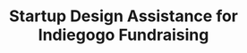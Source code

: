 ---
layout: project
title: "Startup Design Assistance for Indiegogo Fundraising"
client: "Stemp"
year: "2017"
sector: "Consumer electronics, digital health"
description: "Smart fever monitor constantly measures temperature and sends smartphone alerts for parents and caregivers."
brief: "“Stemp's founding team needed an industrial design for their prototype wireless thermometer, and graphic design for their Indiegogo fundraising campaign.”"
solution: "“Keydesign created a housing around Stemp's working PCB prototype and designed an easy to use peel-and-place adhesive for attachment. As the product neared the Indiegogo launch, we also helped redesign the graphics for the website to give a clear message to the consumer, leading to a successful Indiegogo crowdfunding campaign.”"
services:
 - "design research"
 - "ideation"
 - "user-centered design"
 - "prototyping"
 - "product testing"
 - "ergonomics"
 - "3D CAD modeling"
 - "surfacing"
 - "photorealistic rendering"
 - "branding and identity"
link: "https://www.indiegogo.com/projects/stemp-smart-temperature-patch#/"
main_image: "/assets/images/projects/stemp__wireless_thermometer/h_w_Stemp.jpg"
images:
 - "/assets/images/projects/stemp__wireless_thermometer/p_w_Stemp_01.jpg"
 - "/assets/images/projects/stemp__wireless_thermometer/p_w_Stemp_02.jpg"
 - "/assets/images/projects/stemp__wireless_thermometer/p_w_Stemp_03.jpg"

---